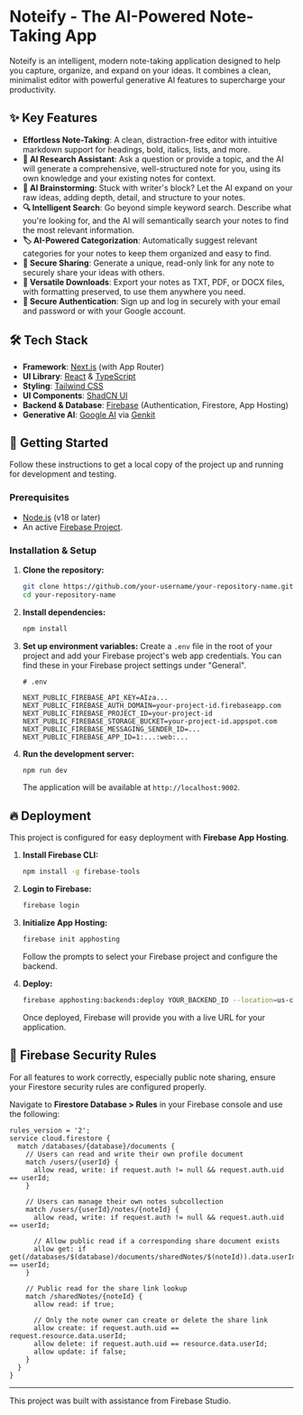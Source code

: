 # Noteify - The AI-Powered Note-Taking App

Noteify is an intelligent, modern note-taking application designed to help you capture, organize, and expand on your ideas. It combines a clean, minimalist editor with powerful generative AI features to supercharge your productivity.

## ✨ Key Features

- **Effortless Note-Taking**: A clean, distraction-free editor with intuitive markdown support for headings, bold, italics, lists, and more.
- **🤖 AI Research Assistant**: Ask a question or provide a topic, and the AI will generate a comprehensive, well-structured note for you, using its own knowledge and your existing notes for context.
- **🧠 AI Brainstorming**: Stuck with writer's block? Let the AI expand on your raw ideas, adding depth, detail, and structure to your notes.
- **🔍 Intelligent Search**: Go beyond simple keyword search. Describe what you're looking for, and the AI will semantically search your notes to find the most relevant information.
- **🏷️ AI-Powered Categorization**: Automatically suggest relevant categories for your notes to keep them organized and easy to find.
- **🔗 Secure Sharing**: Generate a unique, read-only link for any note to securely share your ideas with others.
- **💾 Versatile Downloads**: Export your notes as TXT, PDF, or DOCX files, with formatting preserved, to use them anywhere you need.
- **🔐 Secure Authentication**: Sign up and log in securely with your email and password or with your Google account.

## 🛠️ Tech Stack

- **Framework**: [Next.js](https://nextjs.org/) (with App Router)
- **UI Library**: [React](https://react.dev/) & [TypeScript](https://www.typescriptlang.org/)
- **Styling**: [Tailwind CSS](https://tailwindcss.com/)
- **UI Components**: [ShadCN UI](https://ui.shadcn.com/)
- **Backend & Database**: [Firebase](https://firebase.google.com/) (Authentication, Firestore, App Hosting)
- **Generative AI**: [Google AI](https://ai.google/) via [Genkit](https://firebase.google.com/docs/genkit)

## 🚀 Getting Started

Follow these instructions to get a local copy of the project up and running for development and testing.

### Prerequisites

- [Node.js](https://nodejs.org/) (v18 or later)
- An active [Firebase Project](https://console.firebase.google.com/).

### Installation & Setup

1.  **Clone the repository:**
    ```bash
    git clone https://github.com/your-username/your-repository-name.git
    cd your-repository-name
    ```

2.  **Install dependencies:**
    ```bash
    npm install
    ```

3.  **Set up environment variables:**
    Create a `.env` file in the root of your project and add your Firebase project's web app credentials. You can find these in your Firebase project settings under "General".

    ```env
    # .env

    NEXT_PUBLIC_FIREBASE_API_KEY=AIza...
    NEXT_PUBLIC_FIREBASE_AUTH_DOMAIN=your-project-id.firebaseapp.com
    NEXT_PUBLIC_FIREBASE_PROJECT_ID=your-project-id
    NEXT_PUBLIC_FIREBASE_STORAGE_BUCKET=your-project-id.appspot.com
    NEXT_PUBLIC_FIREBASE_MESSAGING_SENDER_ID=...
    NEXT_PUBLIC_FIREBASE_APP_ID=1:...:web:...
    ```

4.  **Run the development server:**
    ```bash
    npm run dev
    ```
    The application will be available at `http://localhost:9002`.

## 🔥 Deployment

This project is configured for easy deployment with **Firebase App Hosting**.

1.  **Install Firebase CLI:**
    ```bash
    npm install -g firebase-tools
    ```

2.  **Login to Firebase:**
    ```bash
    firebase login
    ```

3.  **Initialize App Hosting:**
    ```bash
    firebase init apphosting
    ```
    Follow the prompts to select your Firebase project and configure the backend.

4.  **Deploy:**
    ```bash
    firebase apphosting:backends:deploy YOUR_BACKEND_ID --location=us-central1
    ```
    Once deployed, Firebase will provide you with a live URL for your application.

## 🔐 Firebase Security Rules

For all features to work correctly, especially public note sharing, ensure your Firestore security rules are configured properly.

Navigate to **Firestore Database > Rules** in your Firebase console and use the following:

```
rules_version = '2';
service cloud.firestore {
  match /databases/{database}/documents {
    // Users can read and write their own profile document
    match /users/{userId} {
      allow read, write: if request.auth != null && request.auth.uid == userId;
    }

    // Users can manage their own notes subcollection
    match /users/{userId}/notes/{noteId} {
      allow read, write: if request.auth != null && request.auth.uid == userId;
      
      // Allow public read if a corresponding share document exists
      allow get: if get(/databases/$(database)/documents/sharedNotes/$(noteId)).data.userId == userId;
    }

    // Public read for the share link lookup
    match /sharedNotes/{noteId} {
      allow read: if true;

      // Only the note owner can create or delete the share link
      allow create: if request.auth.uid == request.resource.data.userId;
      allow delete: if request.auth.uid == resource.data.userId;
      allow update: if false;
    }
  }
}
```

---
This project was built with assistance from Firebase Studio.
